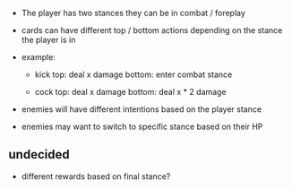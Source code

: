 - The player has two stances they can be in combat / foreplay
- cards can have different top / bottom actions depending on the stance the player is in
- example:

  - kick
    top: deal x damage
    bottom: enter combat stance

  - cock
    top: deal x damage
    bottom: deal x \* 2 damage

- enemies will have different intentions based on the player stance
- enemies may want to switch to specific stance based on their HP

## undecided

- different rewards based on final stance?
